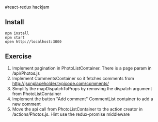#react-redux hackjam

## Install

```
npm install
npm start
open http://localhost:3000
```

## Exercise

1. Implement pagination in PhotoListContainer. There is a page param in /api/Photos.js
2. Implement CommentsContainer so it fetches comments from http://jsonplaceholder.typicode.com/comments/
3. Simplify the mapDispatchToProps by removing the dispatch argument from PhotoListContainer
4. Implement the button "Add comment" CommentList container to add a new comment
5. Move the api call from PhotoListContainer to the action creator in /actions/Photos.js. Hint use the redux-promise middleware
